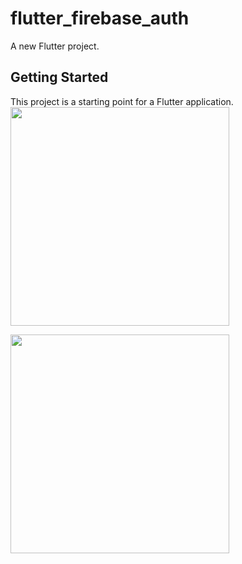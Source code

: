 # flutter_firebase_auth

A new Flutter project.

## Getting Started
 

This project is a starting point for a Flutter application.
<img src="https://user-images.githubusercontent.com/87536506/174545825-7e95a385-9a83-4637-ba20-f51669e37ee5.png" width="350">
 
 <img src="https://user-images.githubusercontent.com/87536506/174545780-4f77ea2a-c222-4edc-98b6-06e7d620f75a.png" width="350">
 
